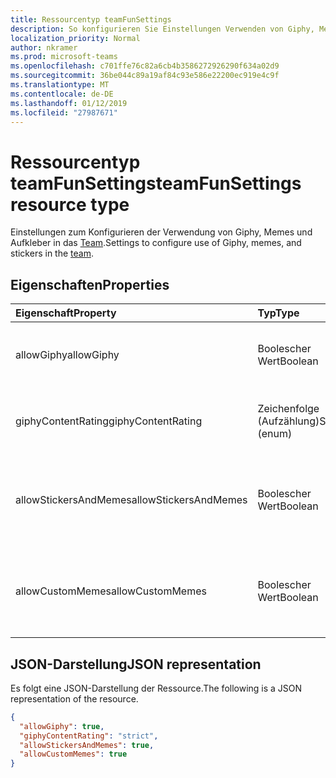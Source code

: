 ```yaml
---
title: Ressourcentyp teamFunSettings
description: So konfigurieren Sie Einstellungen Verwenden von Giphy, Memes und Aufkleber im Team.
localization_priority: Normal
author: nkramer
ms.prod: microsoft-teams
ms.openlocfilehash: c701ffe76c82a6cb4b3586272926290f634a02d9
ms.sourcegitcommit: 36be044c89a19af84c93e586e22200ec919e4c9f
ms.translationtype: MT
ms.contentlocale: de-DE
ms.lasthandoff: 01/12/2019
ms.locfileid: "27987671"
---
```

# <a name="teamfunsettings-resource-type"></a><span data-ttu-id="08cd0-103">Ressourcentyp teamFunSettings</span><span class="sxs-lookup"><span data-stu-id="08cd0-103">teamFunSettings resource type</span></span>



<span data-ttu-id="08cd0-104">Einstellungen zum Konfigurieren der Verwendung von Giphy, Memes und Aufkleber in das [Team](team.md).</span><span class="sxs-lookup"><span data-stu-id="08cd0-104">Settings to configure use of Giphy, memes, and stickers in the [team](team.md).</span></span>

## <a name="properties"></a><span data-ttu-id="08cd0-105">Eigenschaften</span><span class="sxs-lookup"><span data-stu-id="08cd0-105">Properties</span></span>
| <span data-ttu-id="08cd0-106">Eigenschaft</span><span class="sxs-lookup"><span data-stu-id="08cd0-106">Property</span></span>     | <span data-ttu-id="08cd0-107">Typ</span><span class="sxs-lookup"><span data-stu-id="08cd0-107">Type</span></span>   |<span data-ttu-id="08cd0-108">Beschreibung</span><span class="sxs-lookup"><span data-stu-id="08cd0-108">Description</span></span>|
|:---------------|:--------|:----------|
|<span data-ttu-id="08cd0-109">allowGiphy</span><span class="sxs-lookup"><span data-stu-id="08cd0-109">allowGiphy</span></span>|<span data-ttu-id="08cd0-110">Boolescher Wert</span><span class="sxs-lookup"><span data-stu-id="08cd0-110">Boolean</span></span>|<span data-ttu-id="08cd0-111">Wenn auf "true" ermöglicht Giphy Verwendung festgelegt.</span><span class="sxs-lookup"><span data-stu-id="08cd0-111">If set to true, enables Giphy use.</span></span>|
|<span data-ttu-id="08cd0-112">giphyContentRating</span><span class="sxs-lookup"><span data-stu-id="08cd0-112">giphyContentRating</span></span>|<span data-ttu-id="08cd0-113">Zeichenfolge (Aufzählung)</span><span class="sxs-lookup"><span data-stu-id="08cd0-113">String (enum)</span></span>|<span data-ttu-id="08cd0-114">Giphy bewerten.</span><span class="sxs-lookup"><span data-stu-id="08cd0-114">Giphy content rating.</span></span> <span data-ttu-id="08cd0-115">Mögliche Werte sind: `moderate` und `strict`.</span><span class="sxs-lookup"><span data-stu-id="08cd0-115">Possible values are: `moderate`, `strict`.</span></span>|
|<span data-ttu-id="08cd0-116">allowStickersAndMemes</span><span class="sxs-lookup"><span data-stu-id="08cd0-116">allowStickersAndMemes</span></span>|<span data-ttu-id="08cd0-117">Boolescher Wert</span><span class="sxs-lookup"><span data-stu-id="08cd0-117">Boolean</span></span>|<span data-ttu-id="08cd0-118">Wenn Festlegung auf "true" ermöglicht Benutzern das Aufkleber und Memes enthalten.</span><span class="sxs-lookup"><span data-stu-id="08cd0-118">If set to true, enables users to include stickers and memes.</span></span>|
|<span data-ttu-id="08cd0-119">allowCustomMemes</span><span class="sxs-lookup"><span data-stu-id="08cd0-119">allowCustomMemes</span></span>|<span data-ttu-id="08cd0-120">Boolescher Wert</span><span class="sxs-lookup"><span data-stu-id="08cd0-120">Boolean</span></span>|<span data-ttu-id="08cd0-121">Wenn auf "true" ermöglicht Benutzern das Einschließen von benutzerdefinierten Memes festgelegt.</span><span class="sxs-lookup"><span data-stu-id="08cd0-121">If set to true, enables users to include custom memes.</span></span>|

## <a name="json-representation"></a><span data-ttu-id="08cd0-122">JSON-Darstellung</span><span class="sxs-lookup"><span data-stu-id="08cd0-122">JSON representation</span></span>

<span data-ttu-id="08cd0-123">Es folgt eine JSON-Darstellung der Ressource.</span><span class="sxs-lookup"><span data-stu-id="08cd0-123">The following is a JSON representation of the resource.</span></span>

<!-- {
  "blockType": "resource",
  "@odata.type": "microsoft.graph.teamFunSettings"
}-->

```json
{
  "allowGiphy": true,
  "giphyContentRating": "strict",
  "allowStickersAndMemes": true,
  "allowCustomMemes": true
}
```

<!-- uuid: 8fcb5dbc-d5aa-4681-8e31-b001d5168d79
2015-10-25 14:57:30 UTC -->
<!-- {
  "type": "#page.annotation",
  "description": "team's funSettings resource",
  "keywords": "",
  "section": "documentation",
  "tocPath": ""
}-->
